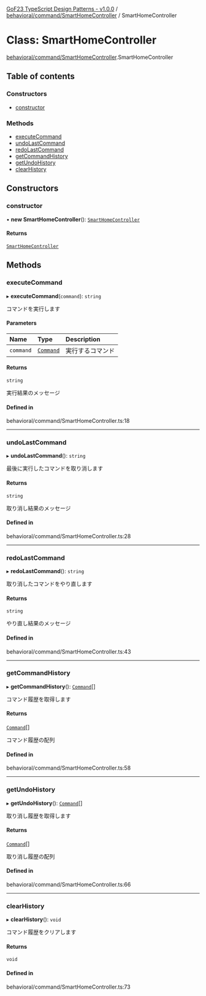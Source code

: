 [GoF23 TypeScript Design Patterns - v1.0.0](../README.md) / [behavioral/command/SmartHomeController](../modules/behavioral_command_SmartHomeController.md) / SmartHomeController

# Class: SmartHomeController

[behavioral/command/SmartHomeController](../modules/behavioral_command_SmartHomeController.md).SmartHomeController

## Table of contents

### Constructors

- [constructor](behavioral_command_SmartHomeController.SmartHomeController.md#constructor)

### Methods

- [executeCommand](behavioral_command_SmartHomeController.SmartHomeController.md#executecommand)
- [undoLastCommand](behavioral_command_SmartHomeController.SmartHomeController.md#undolastcommand)
- [redoLastCommand](behavioral_command_SmartHomeController.SmartHomeController.md#redolastcommand)
- [getCommandHistory](behavioral_command_SmartHomeController.SmartHomeController.md#getcommandhistory)
- [getUndoHistory](behavioral_command_SmartHomeController.SmartHomeController.md#getundohistory)
- [clearHistory](behavioral_command_SmartHomeController.SmartHomeController.md#clearhistory)

## Constructors

### constructor

• **new SmartHomeController**(): [`SmartHomeController`](behavioral_command_SmartHomeController.SmartHomeController.md)

#### Returns

[`SmartHomeController`](behavioral_command_SmartHomeController.SmartHomeController.md)

## Methods

### executeCommand

▸ **executeCommand**(`command`): `string`

コマンドを実行します

#### Parameters

| Name | Type | Description |
| :------ | :------ | :------ |
| `command` | [`Command`](../interfaces/behavioral_command_Command.Command.md) | 実行するコマンド |

#### Returns

`string`

実行結果のメッセージ

#### Defined in

behavioral/command/SmartHomeController.ts:18

___

### undoLastCommand

▸ **undoLastCommand**(): `string`

最後に実行したコマンドを取り消します

#### Returns

`string`

取り消し結果のメッセージ

#### Defined in

behavioral/command/SmartHomeController.ts:28

___

### redoLastCommand

▸ **redoLastCommand**(): `string`

取り消したコマンドをやり直します

#### Returns

`string`

やり直し結果のメッセージ

#### Defined in

behavioral/command/SmartHomeController.ts:43

___

### getCommandHistory

▸ **getCommandHistory**(): [`Command`](../interfaces/behavioral_command_Command.Command.md)[]

コマンド履歴を取得します

#### Returns

[`Command`](../interfaces/behavioral_command_Command.Command.md)[]

コマンド履歴の配列

#### Defined in

behavioral/command/SmartHomeController.ts:58

___

### getUndoHistory

▸ **getUndoHistory**(): [`Command`](../interfaces/behavioral_command_Command.Command.md)[]

取り消し履歴を取得します

#### Returns

[`Command`](../interfaces/behavioral_command_Command.Command.md)[]

取り消し履歴の配列

#### Defined in

behavioral/command/SmartHomeController.ts:66

___

### clearHistory

▸ **clearHistory**(): `void`

コマンド履歴をクリアします

#### Returns

`void`

#### Defined in

behavioral/command/SmartHomeController.ts:73
